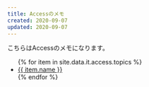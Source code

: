 ```yaml
---
title: Accessのメモ
created: 2020-09-07
updated: 2020-09-07
---
```

こちらはAccessのメモになります。

<ul>
    {% for item in site.data.it.access.topics %}
    <li><a href="{{ item.link }}">{{ item.name }}</a></li>
    {% endfor %}
</ul>
